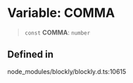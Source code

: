 # Variable: COMMA

> `const` **COMMA**: `number`

## Defined in

node_modules/blockly/blockly.d.ts:10615
